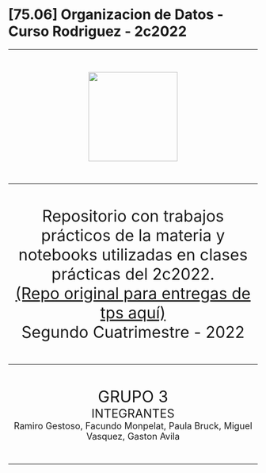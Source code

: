 # [75.06] Organizacion de Datos - Curso Rodriguez - 2c2022

---

<br>
<p align="center">
  <!---<img src="https://www.estudiaradistancia.com.ar/logos/original/logo-universidad-de-buenos-aires.webp" height=80 />--->
  <img src="https://confedi.org.ar/wp-content/uploads/2020/09/fiuba_logo.jpg" height="180"/>
</p>
<br>

---

<br>
<p align="center">
<font size="+3">
Repositorio con trabajos prácticos de la materia y notebooks utilizadas en clases prácticas del 2c2022.
<br>
<a href="https://github.com/paulabruck/7506R-2C2022-GRUPO3">(Repo original para entregas de tps aquí)</a>
<br>
Segundo Cuatrimestre - 2022
</font>
</p>
<br>

---

<br>
<p align="center">
<font size="+3">
GRUPO 3
</font>
<br>
<font size="+2">
INTEGRANTES
</font>
<br>
<font size="+1">
Ramiro Gestoso,
Facundo Monpelat,
Paula Bruck,
Miguel Vasquez,
Gaston Avila
</font>

</p>

<br>

---
